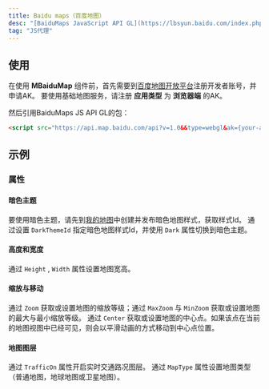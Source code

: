 ```yaml
---
title: Baidu maps（百度地图）
desc: "[BaiduMaps JavaScript API GL](https://lbsyun.baidu.com/index.php?title=jspopularGL)"
tag: "JS代理"
---
```


## 使用

在使用 **MBaiduMap** 组件前，首先需要到[百度地图开放平台](https://lbs.baidu.com/index.php?title=jspopularGL/guide/getkey)注册开发者账号，并申请AK。
要使用基础地图服务，请注册 **应用类型** 为 **浏览器端** 的AK。
 
然后引用BaiduMaps JS API GL的包：

```html
<script src="https://api.map.baidu.com/api?v=1.0&&type=webgl&ak={your-ak}"></script>
```

<app-alert type="info" content='需要将 `{your-ak}` 替换为您申请的AK。'></app-alert>

<masa-example file="Examples.components.baidumaps.Usage"></masa-example>

## 示例

### 属性

#### 暗色主题

要使用暗色主题，请先到[我的地图](https://lbsyun.baidu.com/apiconsole/custommap)中创建并发布暗色地图样式，获取样式Id。
通过设置 `DarkThemeId` 指定暗色地图样式Id，并使用 `Dark` 属性切换到暗色主题。

<app-alert type="info" content='创建并发布地图样式的开发者账户必须与申请AK的账户一致。'></app-alert>

<masa-example file="Examples.components.baidumaps.Dark"></masa-example>

#### 高度和宽度

通过 `Height` , `Width`  属性设置地图宽高。

<masa-example file="Examples.components.baidumaps.HeightAndWidth"></masa-example>

#### 缩放与移动

通过 `Zoom` 获取或设置地图的缩放等级；通过 `MaxZoom` 与 `MinZoom` 获取或设置地图的最大与最小缩放等级。
通过 `Center` 获取或设置地图的中心点。如果该点在当前的地图视图中已经可见，则会以平滑动画的方式移动到中心点位置。

<masa-example file="Examples.components.baidumaps.ZoomAndMove"></masa-example>

#### 地图图层

通过 `TrafficOn` 属性开启实时交通路况图层。
通过 `MapType` 属性设置地图类型（普通地图，地球地图或卫星地图）。

